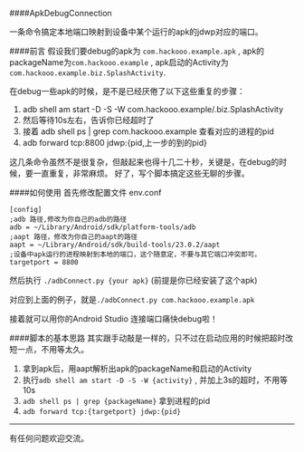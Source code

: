 ####ApkDebugConnection

一条命令搞定本地端口映射到设备中某个运行的apk的jdwp对应的端口。

####前言
假设我们要debug的apk为 `com.hackooo.example.apk` , 
apk的packageName为`com.hackooo.example` ,
apk启动的Activity为`com.hackooo.example.biz.SplashActivity`.

在debug一些apk的时候，是不是已经厌倦了以下这些重复的步骤：

1. adb shell am start -D -S -W com.hackooo.example/.biz.SplashActivity
2. 然后等待10s左右，告诉你已经超时了
3. 接着 adb shell ps | grep com.hackooo.example 查看对应的进程的pid
4. adb forward tcp:8800 jdwp:{pid,上一步的到的pid}

这几条命令虽然不是很复杂，但敲起来也得十几二十秒，关键是，在debug的时候，要一直重复，非常麻烦。
好了，写个脚本搞定这些无聊的步骤。

####如何使用
首先修改配置文件 env.conf
```
[config]
;adb 路径,修改为你自己的adb的路径
adb = ~/Library/Android/sdk/platform-tools/adb
;aapt 路径，修改为你自己的aapt的路径
aapt = ~/Library/Android/sdk/build-tools/23.0.2/aapt
;设备中apk运行的进程映射到本地的端口，这个随意定，不要与其它端口冲突即可。
targetport = 8800

```
然后执行 `./adbConnect.py {your apk}` (前提是你已经安装了这个apk)

对应到上面的例子，就是`./adbConnect.py com.hackooo.example.apk`

接着就可以用你的Android Studio 连接端口痛快debug啦！

####脚本的基本思路
其实跟手动敲是一样的，只不过在启动应用的时候把超时改短一点，不用等太久。

1. 拿到apk后，用aapt解析出apk的packageName和启动的Activity
2. 执行`adb shell am start -D -S -W {activity}`  , 并加上3s的超时，不用等10s
3. `adb shell ps | grep {packageName}` 拿到进程的pid
4. `adb forward tcp:{targetport} jdwp:{pid}`

---
有任何问题欢迎交流。
